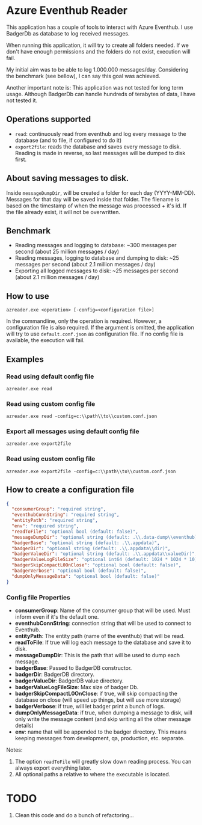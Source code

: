 # Azure Eventhub Reader
This application has a couple of tools to interact with Azure Eventhub.
I use BadgerDb as database to log received messages.

When running this application, it will try to create all folders needed. 
If we don't have enough permissions and the folders do not exist, execution will fail.

My initial aim was to be able to log 1.000.000 messages/day. Considering the benchmark (see bellow), 
I can say this goal was achieved.

Another important note is: This application was not tested for long term usage. 
Although BadgerDb can handle hundreds of terabytes of data, I have not tested it. 

## Operations supported
- ```read```: continuously read from eventhub and log every message to the database (and to file, if configured to do it)
- ```export2file```: reads the database and saves every message to disk. Reading is made in reverse, so last messages will be dumped to disk first. 

## About saving messages to disk.
Inside ```messageDumpDir```, will be created a folder for each day (YYYY-MM-DD). Messages for that day will
be saved inside that folder. The filename is based on the timestamp of when the message was processed + it's id. 
If the file already exist, it will not be overwritten.

## Benchmark
- Reading messages and logging to database: ~300 messages per second (about 25 million messages / day) 
- Reading messages, logging to database and dumping to disk: ~25 messages per second (about 2.1 million messages / day)
- Exporting all logged messages to disk: ~25 messages per second (about 2.1 million messages / day)


## How to use
```shell
azreader.exe <operation> [-config=<configuration file>]
```

In the commandline, only the operation is required. However, a configuration file is also required.
If the argument is omitted, the application will try to use ```default.conf.json``` as configuration file. 
If no config file is available, the execution will fail.


## Examples
### Read using default config file
```shell
azreader.exe read
```

### Read using custom config file
```shell
azreader.exe read -config=c:\\path\\to\\custom.conf.json
```

### Export all messages using default config file
```shell
azreader.exe export2file
```

### Read using custom config file
```shell
azreader.exe export2file -config=c:\\path\\to\\custom.conf.json
```


## How to create a configuration file
```json
{
  "consumerGroup": "required string",
  "eventhubConnString": "required string",
  "entityPath": "required string",
  "env": "required string",
  "readToFile": "optional bool (default: false)",  
  "messageDumpDir": "optional string (default: .\\.data-dump\\eventhub)",
  "badgerBase": "optional string (default: .\\.appdata)",
  "badgerDir": "optional string (default: .\\.appdata\\dir)",
  "badgerValueDir": "optional string (default: .\\.appdata\\valueDir)",
  "badgerValueLogFileSize": "optional int64 (default: 1024 * 1024 * 10)",
  "badgerSkipCompactL0OnClose": "optional bool (default: false)",
  "badgerVerbose": "optional bool (default: false)",
  "dumpOnlyMessageData": "optional bool (default: false)"  
}
```
### Config file Properties
- **consumerGroup**: Name of the consumer group that will be used. Must inform even if it's the default one.
- **eventhubConnString**: connection string that will be used to connect to Eventhub.
- **entityPath**: The entity path (name of the eventhub) that will be read.
- **readToFile**: If true will log each message to the database and save it to disk.
- **messageDumpDir**: This is the path that will be used to dump each message.
- **badgerBase**: Passed to BadgerDB constructor.
- **badgerDir**: BadgerDB directory.
- **badgerValueDir**: BadgerDB value directory.
- **badgerValueLogFileSize**: Max size of badger Db.
- **badgerSkipCompactL0OnClose**: if true, will skip compacting the database on close (will speed up things, but will use more storage)
- **badgerVerbose**: if true, will let badger print a bunch of logs.
- **dumpOnlyMessageData**: if true, when dumping a message to disk, will only write the message content (and skip writing all the other message details)
- **env**: name that will be appended to the badger directory. This means keeping messages from development, qa, production, etc. separate.



Notes:
1. The option ```readToFile``` will greatly slow down reading process. You can always export everything later.
2. All optional paths a relative to where the executable is located.


# TODO
1. Clean this code and do a bunch of refactoring...